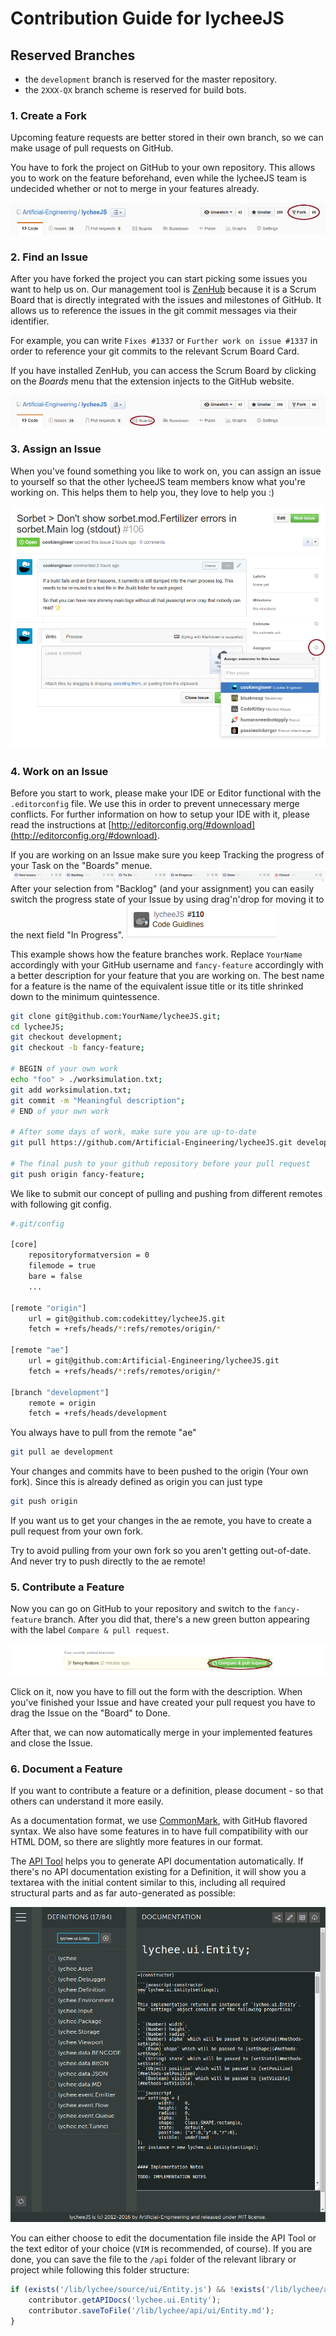 
# Contribution Guide for lycheeJS


## Reserved Branches

- the `development` branch is reserved for the master repository.
- the `2XXX-QX` branch scheme is reserved for build bots.


### 1. Create a Fork

Upcoming feature requests are better stored in their own branch, so
we can make usage of pull requests on GitHub.

You have to fork the project on GitHub to your own repository.
This allows you to work on the feature beforehand, even while the
lycheeJS team is undecided whether or not to merge in your features
already.

![How to create a Fork](./asset/contribution-fork.png)



### 2. Find an Issue

After you have forked the project you can start picking some issues you
want to help us on. Our management tool is [ZenHub](https://www.zenhub.io/)
because it is a Scrum Board that is directly integrated with the issues
and milestones of GitHub. It allows us to reference the issues in the git
commit messages via their identifier.

For example, you can write `Fixes #1337` or `Further work on issue #1337`
in order to reference your git commits to the relevant Scrum Board Card.

If you have installed ZenHub, you can access the Scrum Board by clicking
on the *Boards* menu that the extension injects to the GitHub website.

![How to find the Scrum Board](./asset/contribution-zenhub.png)



### 3. Assign an Issue

When you've found something you like to work on, you can assign an issue
to yourself so that the other lycheeJS team members know what you're
working on. This helps them to help you, they love to help you :)

![How to assign an Issue](./asset/contribution-assignissue.png)



### 4. Work on an Issue

Before you start to work, please make your IDE or Editor functional with
the `.editorconfig` file. We use this in order to prevent unnecessary
merge conflicts. For further information on how to setup your IDE with
it, please read the instructions at [http://editorconfig.org/#download](http://editorconfig.org/#download).

If you are working on an Issue make sure you keep Tracking the progress of your Task on the "Boards" menue.
![How to assign an Issue](./asset/contribution-progressboard.png)
After your selection from "Backlog" (and your assignment) you can easily switch the progress state of your Issue by using
drag'n'drop for moving it to the next field "In Progress".
![How to assign an Issue](./asset/contribution-task.png)

This example shows how the feature branches work. Replace `YourName`
accordingly with your GitHub username and `fancy-feature` accordingly with
a better description for your feature that you are working on. The best
name for a feature is the name of the equivalent issue title or its title
shrinked down to the minimum quintessence.


```bash
git clone git@github.com:YourName/lycheeJS.git;
cd lycheeJS;
git checkout development;
git checkout -b fancy-feature;

# BEGIN of your own work
echo "foo" > ./worksimulation.txt;
git add worksimulation.txt;
git commit -m "Meaningful description";
# END of your own work

# After some days of work, make sure you are up-to-date
git pull https://github.com/Artificial-Engineering/lycheeJS.git development;

# The final push to your github repository before your pull request
git push origin fancy-feature;

```
We like to submit our concept of pulling and pushing from different remotes with following git config.

```bash
#.git/config

[core]
	repositoryformatversion = 0
	filemode = true
	bare = false
	...

[remote "origin"]
	url = git@github.com:codekittey/lycheeJS.git
	fetch = +refs/heads/*:refs/remotes/origin/*

[remote "ae"]
	url = git@github.com:Artificial-Engineering/lycheeJS.git
	fetch = +refs/heads/*:refs/remotes/origin/*	

[branch "development"]
	remote = origin
	fetch = +refs/heads/development
```
You always have to pull from the remote "ae"

```bash
git pull ae development
```
Your changes and commits have to been pushed to the origin (Your own fork). Since this is already defined as origin you can just type

```bash
git push origin
```

If you want us to get your changes in the ae remote, you have to create a pull request from your own fork.

Try to avoid pulling from your own fork so you aren't getting out-of-date. And never try to push directly to the ae remote!


### 5. Contribute a Feature

Now you can go on GitHub to your repository and switch to the
`fancy-feature` branch. After you did that, there's a new green
button appearing with the label `Compare & pull request`.

![How to create a Pull Request](./asset/contribution-pullrequest.png)

Click on it, now you have to fill out the form with the description.
When you've finished your Issue and have created your pull request you have to drag the Issue on the "Board" to Done.

After that, we can now automatically merge in your implemented features and close the Issue.



### 6. Document a Feature

If you want to contribute a feature or a definition, please document - so
that others can understand it more easily.

As a documentation format, we use [CommonMark](http://commonmark.org), with
GitHub flavored syntax. We also have some features in to have full
compatibility with our HTML DOM, so there are slightly more features in our
format.

The [API Tool](../../projects/cultivator/api) helps you to generate API
documentation automatically. If there's no API documentation existing for a
Definition, it will show you a textarea with the initial content similar to
this, including all required structural parts and as far auto-generated as
possible:

![Screenshot of API Tool](./asset/contribution-api-tool.png)

You can either choose to edit the documentation file inside the API Tool
or the text editor of your choice (`VIM` is recommended, of course).
If you are done, you can save the file to the `/api` folder of the relevant
library or project while following this folder structure:

```javascript
if (exists('/lib/lychee/source/ui/Entity.js') && !exists('/lib/lychee/api/ui/Entity.md')) {
    contributor.getAPIDocs('lychee.ui.Entity');
	contributor.saveToFile('/lib/lychee/api/ui/Entity.md');
}
```

